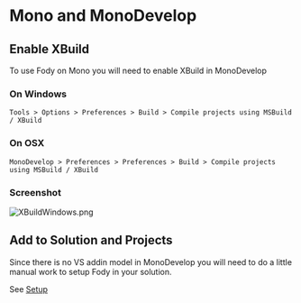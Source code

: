 # Mono and MonoDevelop

## Enable XBuild 

To use Fody on Mono you will need to enable XBuild in MonoDevelop

### On Windows

`Tools > Options > Preferences > Build > Compile projects using MSBuild / XBuild`

### On OSX

`MonoDevelop > Preferences > Preferences > Build > Compile projects using MSBuild / XBuild`

### Screenshot
![XBuildWindows.png](https://raw.github.com/wiki/SimonCropp/Fody/XBuildWindows.png)

## Add to Solution and Projects

Since there is no VS addin model in MonoDevelop you will need to do a little manual work to setup Fody in your solution. 

See [Setup](Setup)